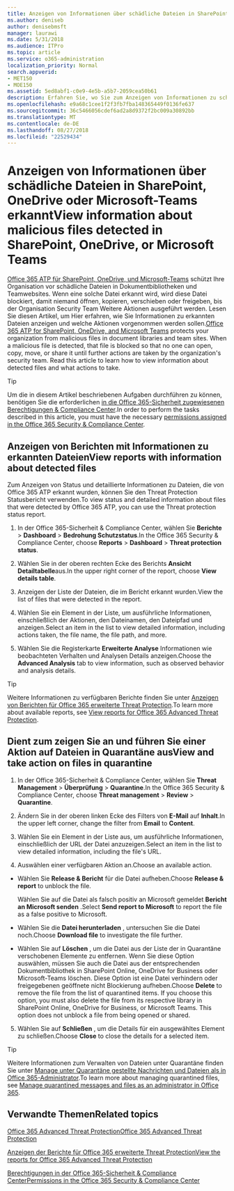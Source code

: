 ```yaml
---
title: Anzeigen von Informationen über schädliche Dateien in SharePoint, OneDrive oder Microsoft-Teams erkannt
ms.author: deniseb
author: denisebmsft
manager: laurawi
ms.date: 5/31/2018
ms.audience: ITPro
ms.topic: article
ms.service: o365-administration
localization_priority: Normal
search.appverid:
- MET150
- MOE150
ms.assetid: 5ed8abf1-c0e9-4e5b-a5b7-2059cea50b61
description: Erfahren Sie, wo Sie zum Anzeigen von Informationen zu schädliche Dateien in SharePoint, OneDrive oder Teams erkannt und wie Sie auf diese Dateien ergreifen.
ms.openlocfilehash: e9a68c1cee1f2f3fb7fba148365449f0136fe637
ms.sourcegitcommit: 36c5466056cdef6ad2a8d9372f2bc009a30892bb
ms.translationtype: MT
ms.contentlocale: de-DE
ms.lasthandoff: 08/27/2018
ms.locfileid: "22529434"
---
```

# <a name="view-information-about-malicious-files-detected-in-sharepoint-onedrive-or-microsoft-teams"></a><span data-ttu-id="914db-103">Anzeigen von Informationen über schädliche Dateien in SharePoint, OneDrive oder Microsoft-Teams erkannt</span><span class="sxs-lookup"><span data-stu-id="914db-103">View information about malicious files detected in SharePoint, OneDrive, or Microsoft Teams</span></span>

<span data-ttu-id="914db-p101">[Office 365 ATP für SharePoint, OneDrive, und Microsoft-Teams](atp-for-spo-odb-and-teams.md) schützt Ihre Organisation vor schädliche Dateien in Dokumentbibliotheken und Teamwebsites. Wenn eine solche Datei erkannt wird, wird diese Datei blockiert, damit niemand öffnen, kopieren, verschieben oder freigeben, bis der Organisation Security Team Weitere Aktionen ausgeführt werden. Lesen Sie diesen Artikel, um Hier erfahren, wie Sie Informationen zu erkannten Dateien anzeigen und welche Aktionen vorgenommen werden sollen.</span><span class="sxs-lookup"><span data-stu-id="914db-p101">[Office 365 ATP for SharePoint, OneDrive, and Microsoft Teams](atp-for-spo-odb-and-teams.md) protects your organization from malicious files in document libraries and team sites. When a malicious file is detected, that file is blocked so that no one can open, copy, move, or share it until further actions are taken by the organization's security team. Read this article to learn how to view information about detected files and what actions to take.</span></span> 
  
> [!TIP]
> <span data-ttu-id="914db-107">Um die in diesem Artikel beschriebenen Aufgaben durchführen zu können, benötigen Sie die erforderlichen [in die Office 365-Sicherheit zugewiesenen Berechtigungen &amp; Compliance Center](permissions-in-the-security-and-compliance-center.md).</span><span class="sxs-lookup"><span data-stu-id="914db-107">In order to perform the tasks described in this article, you must have the necessary [permissions assigned in the Office 365 Security &amp; Compliance Center](permissions-in-the-security-and-compliance-center.md).</span></span> 
  
## <a name="view-reports-with-information-about-detected-files"></a><span data-ttu-id="914db-108">Anzeigen von Berichten mit Informationen zu erkannten Dateien</span><span class="sxs-lookup"><span data-stu-id="914db-108">View reports with information about detected files</span></span>

<span data-ttu-id="914db-109">Zum Anzeigen von Status und detaillierte Informationen zu Dateien, die von Office 365 ATP erkannt wurden, können Sie den Threat Protection Statusbericht verwenden.</span><span class="sxs-lookup"><span data-stu-id="914db-109">To view status and detailed information about files that were detected by Office 365 ATP, you can use the Threat protection status report.</span></span>
  
1. <span data-ttu-id="914db-110">In der Office 365-Sicherheit &amp; Compliance Center, wählen Sie **Berichte** \> **Dashboard** \> **Bedrohung Schutzstatus**.</span><span class="sxs-lookup"><span data-stu-id="914db-110">In the Office 365 Security &amp; Compliance Center, choose **Reports** \> **Dashboard** \> **Threat protection status**.</span></span>
    
2. <span data-ttu-id="914db-111">Wählen Sie in der oberen rechten Ecke des Berichts **Ansicht Detailtabelle**aus.</span><span class="sxs-lookup"><span data-stu-id="914db-111">In the upper right corner of the report, choose **View details table**.</span></span>
    
3. <span data-ttu-id="914db-112">Anzeigen der Liste der Dateien, die im Bericht erkannt wurden.</span><span class="sxs-lookup"><span data-stu-id="914db-112">View the list of files that were detected in the report.</span></span>
    
4. <span data-ttu-id="914db-113">Wählen Sie ein Element in der Liste, um ausführliche Informationen, einschließlich der Aktionen, den Dateinamen, den Dateipfad und anzeigen.</span><span class="sxs-lookup"><span data-stu-id="914db-113">Select an item in the list to view detailed information, including actions taken, the file name, the file path, and more.</span></span>
    
5. <span data-ttu-id="914db-114">Wählen Sie die Registerkarte **Erweiterte Analyse** Informationen wie beobachteten Verhalten und Analysen Details anzeigen.</span><span class="sxs-lookup"><span data-stu-id="914db-114">Choose the **Advanced Analysis** tab to view information, such as observed behavior and analysis details.</span></span> 
    
> [!TIP]
> <span data-ttu-id="914db-115">Weitere Informationen zu verfügbaren Berichte finden Sie unter [Anzeigen von Berichten für Office 365 erweiterte Threat Protection](view-reports-for-atp.md).</span><span class="sxs-lookup"><span data-stu-id="914db-115">To learn more about available reports, see [View reports for Office 365 Advanced Threat Protection](view-reports-for-atp.md).</span></span> 
  
## <a name="view-and-take-action-on-files-in-quarantine"></a><span data-ttu-id="914db-116">Dient zum zeigen Sie an und führen Sie einer Aktion auf Dateien in Quarantäne aus</span><span class="sxs-lookup"><span data-stu-id="914db-116">View and take action on files in quarantine</span></span>

1. <span data-ttu-id="914db-117">In der Office 365-Sicherheit &amp; Compliance Center, wählen Sie **Threat Management** \> **Überprüfung** \> **Quarantine**.</span><span class="sxs-lookup"><span data-stu-id="914db-117">In the Office 365 Security &amp; Compliance Center, choose **Threat management** \> **Review** \> **Quarantine**.</span></span>
    
2. <span data-ttu-id="914db-118">Ändern Sie in der oberen linken Ecke des Filters von **E-Mail** auf **Inhalt**.</span><span class="sxs-lookup"><span data-stu-id="914db-118">In the upper left corner, change the filter from **Email** to **Content**.</span></span>
    
3. <span data-ttu-id="914db-119">Wählen Sie ein Element in der Liste aus, um ausführliche Informationen, einschließlich der URL der Datei anzuzeigen.</span><span class="sxs-lookup"><span data-stu-id="914db-119">Select an item in the list to view detailed information, including the file's URL.</span></span>
    
4. <span data-ttu-id="914db-120">Auswählen einer verfügbaren Aktion an.</span><span class="sxs-lookup"><span data-stu-id="914db-120">Choose an available action.</span></span>
    
  - <span data-ttu-id="914db-121">Wählen Sie **Release &amp; Bericht** für die Datei aufheben.</span><span class="sxs-lookup"><span data-stu-id="914db-121">Choose **Release &amp; report** to unblock the file.</span></span> 
    
    <span data-ttu-id="914db-122">Wählen Sie auf die Datei als falsch positiv an Microsoft gemeldet **Bericht an Microsoft senden** .</span><span class="sxs-lookup"><span data-stu-id="914db-122">Select **Send report to Microsoft** to report the file as a false positive to Microsoft.</span></span> 
    
  - <span data-ttu-id="914db-123">Wählen Sie die **Datei herunterladen** , untersuchen Sie die Datei noch.</span><span class="sxs-lookup"><span data-stu-id="914db-123">Choose **Download file** to investigate the file further.</span></span> 
    
  - <span data-ttu-id="914db-p102">Wählen Sie auf **Löschen** , um die Datei aus der Liste der in Quarantäne verschobenen Elemente zu entfernen. Wenn Sie diese Option auswählen, müssen Sie auch die Datei aus der entsprechenden Dokumentbibliothek in SharePoint Online, OneDrive for Business oder Microsoft-Teams löschen. Diese Option ist eine Datei verhindern oder freigegebenen geöffnete nicht Blockierung aufheben.</span><span class="sxs-lookup"><span data-stu-id="914db-p102">Choose **Delete** to remove the file from the list of quarantined items. If you choose this option, you must also delete the file from its respective library in SharePoint Online, OneDrive for Business, or Microsoft Teams. This option does not unblock a file from being opened or shared.</span></span> 
    
5. <span data-ttu-id="914db-127">Wählen Sie auf **Schließen** , um die Details für ein ausgewähltes Element zu schließen.</span><span class="sxs-lookup"><span data-stu-id="914db-127">Choose **Close** to close the details for a selected item.</span></span> 
    
> [!TIP]
> <span data-ttu-id="914db-128">Weitere Informationen zum Verwalten von Dateien unter Quarantäne finden Sie unter [Manage unter Quarantäne gestellte Nachrichten und Dateien als in Office 365-Administrator](manage-quarantined-messages-and-files.md).</span><span class="sxs-lookup"><span data-stu-id="914db-128">To learn more about managing quarantined files, see [Manage quarantined messages and files as an administrator in Office 365](manage-quarantined-messages-and-files.md).</span></span> 
  
## <a name="related-topics"></a><span data-ttu-id="914db-129">Verwandte Themen</span><span class="sxs-lookup"><span data-stu-id="914db-129">Related topics</span></span>

[<span data-ttu-id="914db-130">Office 365 Advanced Threat Protection</span><span class="sxs-lookup"><span data-stu-id="914db-130">Office 365 Advanced Threat Protection</span></span>](office-365-atp.md)
  
[<span data-ttu-id="914db-131">Anzeigen der Berichte für Office 365 erweiterte Threat Protection</span><span class="sxs-lookup"><span data-stu-id="914db-131">View the reports for Office 365 Advanced Threat Protection</span></span>](view-reports-for-atp.md)
  
[<span data-ttu-id="914db-132">Berechtigungen in der Office 365-Sicherheit &amp; Compliance Center</span><span class="sxs-lookup"><span data-stu-id="914db-132">Permissions in the Office 365 Security &amp; Compliance Center</span></span>](permissions-in-the-security-and-compliance-center.md)
  

